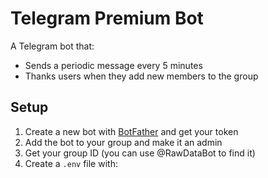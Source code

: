 # Telegram Premium Bot

A Telegram bot that:
- Sends a periodic message every 5 minutes
- Thanks users when they add new members to the group

## Setup

1. Create a new bot with [BotFather](https://t.me/BotFather) and get your token
2. Add the bot to your group and make it an admin
3. Get your group ID (you can use @RawDataBot to find it)
4. Create a `.env` file with:
